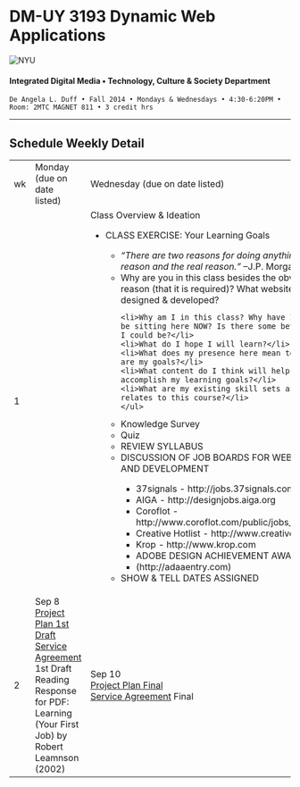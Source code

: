 # DM-UY 3193 Dynamic Web Applications

![NYU](http://ws2.polishedsolid.com/de/nyu_soe_logo.png)
#### Integrated Digital Media • Technology, Culture & Society Department

    De Angela L. Duff • Fall 2014 • Mondays & Wednesdays • 4:30-6:20PM • Room: 2MTC MAGNET 811 • 3 credit hrs

---

## Schedule Weekly Detail

<table>
<tr>
<td>wk</td>
<td>Monday (due on date listed)</td>
<td>Wednesday (due on date listed)</td>
</tr>
<!-- first week -->
<tr>
<td>1</td>
<td></td>
<td>Class Overview &amp; Ideation 
<ul>
<li>CLASS EXERCISE: Your Learning Goals</li>
<ul>
    <li><i>“There are two reasons for doing anything. A good reason and the real reason.”</i> –J.P. Morgan
    <li>Why are you in this class besides the obvious reason (that it is required)? What websites have you designed &amp; developed?</li>

    <li>Why am I in this class? Why have I chosen to be sitting here NOW? Is there some better place I could be?</li>
    <li>What do I hope I will learn?</li> 
    <li>What does my presence here mean to me? What are my goals?</li>
    <li>What content do I think will help me accomplish my learning goals?</li>
    <li>What are my existing skill sets as it relates to this course?</li>
    </ul>
<li>Knowledge Survey</li>
<li>Quiz</li>
<li> REVIEW SYLLABUS</li> 
<li> DISCUSSION OF JOB BOARDS FOR WEB DESIGN AND DEVELOPMENT</li>
    <ul>
    <li> 37signals - http://jobs.37signals.com </li>
    <li> AIGA - http://designjobs.aiga.org</li>
    <li> Coroflot - http://www.coroflot.com/public/jobs_browse.asp</li>
    <li> Creative Hotlist - http://www.creativehotlist.com</li>
    <li> Krop - http://www.krop.com</li>
    <li> ADOBE DESIGN ACHIEVEMENT AWARDS </li>
    <li> (http://adaaentry.com)</li>
    </ul>
<li> SHOW &amp; TELL DATES ASSIGNED</li>
</ul></td>
</tr>
<!-- second week -->
    <tr>
        <td>2</td>
        <td>Sep 8<br><a href="dm3193_project_plan.md">Project Plan 1st Draft</a><br><a href="dm3193_service_agreements.md">Service Agreement</a> 1st Draft<br>Reading Response for PDF: Learning (Your First Job) by Robert Leamnson (2002)</td>
        <td>Sep 10<br><a href="dm3193_project_plan.md">Project Plan Final</a><br><a href="dm3193_service_agreements.md">Service Agreement</a> Final</td>
    </tr>
</table>